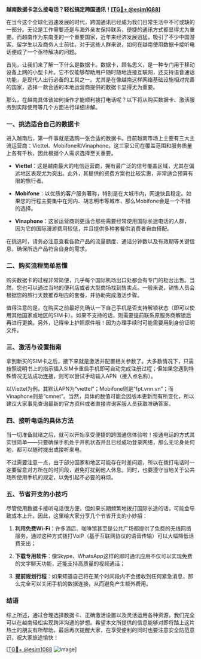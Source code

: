 **越南数据卡怎么接电话？轻松搞定跨国通讯！[[TG💪+ @esim1088](https://t.me/s/esim1088)]**

在当今这个全球化迅速发展的时代，跨国通讯已经成为我们日常生活中不可或缺的一部分。无论是工作需要还是与海外亲友保持联系，便捷的通讯方式都显得尤为重要。而越南作为东南亚的一个重要国家，近年来经济发展迅猛，吸引了不少中国游客、留学生以及商务人士前往。对于这些人群来说，如何在越南使用数据卡接听电话便成了一个亟待解决的问题。

首先，让我们来了解一下什么是数据卡。数据卡，顾名思义，是一种专门用于移动设备上网的小型卡片。它不仅能够帮助用户随时随地连接互联网，还支持语音通话功能，是现代人出行必备的工具之一。尤其是在像越南这样网络基础设施相对完善的国家，选择一款合适的本地运营商提供的数据卡显得尤为重要。

那么，在越南具体该如何操作才能顺利接打电话呢？以下将从购买数据卡、激活服务到实际使用等几个方面进行详细讲解。

### **一、挑选适合自己的数据卡**

进入越南后，第一件事就是选购一张合适的数据卡。目前越南市场上主要有三大主流运营商：Viettel、Mobifone和Vinaphone。这三家公司在覆盖范围和服务质量上各有千秋，因此根据个人需求选择至关重要。

- **Viettel**：这是越南最大的电信运营商，拥有最广泛的信号覆盖区域，尤其在偏远地区表现尤为突出。此外，其提供的资费方案也比较实惠，非常适合预算有限的旅行者。
  
- **Mobifone**：以优质的客户服务著称，特别是在大城市内，网速快且稳定。如果您的行程主要集中在河内、胡志明市等城市，那么Mobifone会是一个不错的选择。

- **Vinaphone**：这家运营商则更适合那些需要经常使用国际长途电话的人群，因为它的国际漫游费用较低，并且提供多种套餐供消费者自由搭配。

在挑选时，请务必注意查看各款产品的流量额度、通话分钟数以及有效期等关键信息，确保所选产品符合自身的需求。

### **二、购买流程简单易懂**

购买数据卡的过程非常简便，几乎每个国际机场出口处都会有专门的柜台出售。当然，您也可以通过当地的便利店或者大型商场找到售卖点。一般来说，销售人员会根据您的旅行天数推荐相应的套餐，并协助完成激活步骤。

值得注意的是，在购买之前最好先确认一下自己手机是否支持解锁状态（即可以使用其他国家或地区的SIM卡）。如果不支持的话，则需要提前联系原服务商解锁后再进行更换。另外，记得带上护照原件哦！因为办理手续时可能需要用到身份证明文件。

### **三、激活与设置指南**

拿到新买的SIM卡之后，接下来就是激活并配置相关参数了。大多数情况下，只需按照说明书上的指示插入SIM卡重启手机即可自动完成注册过程；但如果您遇到特殊情况无法成功连接，则可以尝试手动输入APN（接入点名称）。

以Viettel为例，其默认APN为“viettel”；Mobifone则是“fpt.vnn.vn”；而Vinaphone则是“cmnet”。当然，具体的数值可能会因版本更新而有所变化，所以建议大家事先查询最新的官方资料或者直接咨询客服人员获取准确答案。

### **四、接听电话的具体方法**

当一切准备就绪之后，就可以开始享受便捷的跨国通信体验啦！接通电话的方式其实很简单——只要确保手机处于开机状态并且已经成功登录网络，那么无论身处何地，都可以随时拨出或接听来电。

不过需要注意一点，由于部分国家和地区可能存在时差问题，所以在拨打电话时一定要留意对方所在的时间段，避免打扰到他人休息。同时，也要遵守当地关于公共场所使用手机的规定，以免引起不必要的麻烦。

### **五、节省开支的小技巧**

尽管使用数据卡接听电话很方便，但如果长期频繁地拨打国际长途的话，可能会导致成本上升。因此，这里给大家分享几个节省开支的小妙招：

1. **利用免费Wi-Fi**：许多酒店、咖啡馆甚至是公共广场都提供了免费的无线网络服务，通过这种方式拨打VoIP（基于互联网协议的语音传输）可以大幅降低话费支出；
   
2. **下载专用软件**：像Skype、WhatsApp这样的即时通讯应用不仅可以实现免费的文字聊天功能，还能支持高质量的视频通话；
   
3. **提前规划行程**：如果知道自己将在某个时间段内不会接收到任何紧急消息，那么完全可以关闭手机的数据连接，从而避免产生额外费用。

### **结语**

综上所述，通过合理选择数据卡、正确激活设置以及灵活运用各种资源，我们完全可以在越南轻松实现跨洋沟通的梦想。希望本文所提供的信息能够对即将踏上这片热土的朋友有所帮助。最后再次提醒大家，在享受便利的同时也要注意安全防范意识，祝大家旅途愉快！

[[TG💪+ @esim1088](https://t.me/s/esim1088) ![Image](https://i.postimg.cc/4NQfJmqS/Snipaste-2025-05-13-00-14-12.png)]